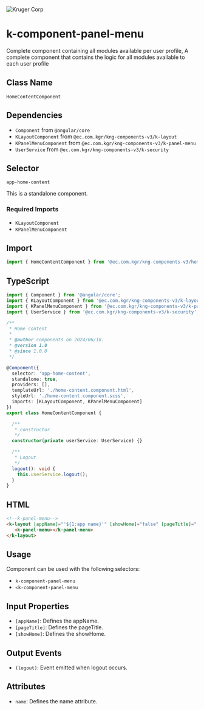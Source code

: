 ![Kruger Corp](https://img.shields.io/badge/Kruger_Corp_®-Copyright_2022-blue)

# k-component-panel-menu

Complete component containing all modules available per user profile, A complete component that contains the logic for all modules available to each user profile

## Class Name

`HomeContentComponent`

## Dependencies

* `Component` from `@angular/core`
* `KLayoutComponent` from `@ec.com.kgr/kng-components-v3/k-layout`
* `KPanelMenuComponent` from `@ec.com.kgr/kng-components-v3/k-panel-menu`
* `UserService` from `@ec.com.kgr/kng-components-v3/k-security`

## Selector

`app-home-content`

This is a standalone component.

### Required Imports

* `KLayoutComponent`
* `KPanelMenuComponent`

## Import

```typescript
import { HomeContentComponent } from '@ec.com.kgr/kng-components-v3/home-content';
```

## TypeScript

```typescript
import { Component } from '@angular/core';
import { KLayoutComponent } from '@ec.com.kgr/kng-components-v3/k-layout';
import { KPanelMenuComponent } from '@ec.com.kgr/kng-components-v3/k-panel-menu';
import { UserService } from '@ec.com.kgr/kng-components-v3/k-security';

/**
 * Home content
 *
 * @author components on 2024/06/18.
 * @version 1.0
 * @since 1.0.0
 */

@Component({
  selector: 'app-home-content',
  standalone: true,
  providers: [],
  templateUrl: './home-content.component.html',
  styleUrl: './home-content.component.scss',
  imports: [KLayoutComponent, KPanelMenuComponent]
})
export class HomeContentComponent {

  /**
   * constructor
   */
  constructor(private userService: UserService) {}

  /**
   * Logout
   */
  logout(): void {
    this.userService.logout();
  }
}
```

## HTML

```html
<!--k-panel-menu-->
<k-layout [appName]="'${1:app name}'" [showHome]="false" [pageTitle]="'${2:page title}'" (logout)="logout()">
   <k-panel-menu></k-panel-menu>
</k-layout>
```

## Usage

Component can be used with the following selectors:

* `k-component-panel-menu`
* `<k-component-panel-menu`

## Input Properties

* `[appName]`: Defines the appName.
* `[pageTitle]`: Defines the pageTitle.
* `[showHome]`: Defines the showHome.

## Output Events

* `(logout)`: Event emitted when logout occurs.

## Attributes

* `name`: Defines the name attribute.

